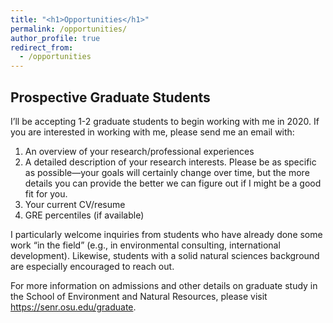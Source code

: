 ```yaml
---
title: "<h1>Opportunities</h1>"
permalink: /opportunities/
author_profile: true
redirect_from: 
  - /opportunities
---
```


<h2><b>Prospective Graduate Students</b></h2>

I’ll be accepting 1-2 graduate students to begin working with me in 2020. If you are interested in working with me, please send me an email with:

1. An overview of your research/professional experiences
2. A detailed description of your research interests. Please be as specific as possible—your goals will certainly change over time, but the more details you can provide the better we can figure out if I might be a good fit for you. 
3. Your current CV/resume
4. GRE percentiles (if available)

I particularly welcome inquiries from students who have already done some work “in the field” (e.g., in environmental consulting, international development). Likewise, students with a solid natural sciences background are especially encouraged to reach out. 

For more information on admissions and other details on graduate study in the School of Environment and Natural Resources, please visit https://senr.osu.edu/graduate.

